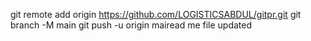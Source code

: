 git remote add origin https://github.com/LOGISTICSABDUL/gitpr.git
git branch -M main
git push -u origin mairead me file updated
